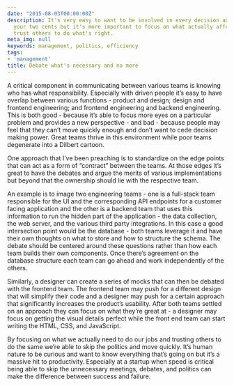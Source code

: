 ```yaml
---
date: "2015-08-03T00:00:00Z"
description: It's very easy to want to be involved in every decision and through in
  your two cents but it's more important to focus on what actually affects you and
  trust others to do what's right.
meta_img: null
keywords: management, politics, efficiency
tags:
- 'management'
title: Debate what's necessary and no more
---
```


A critical component in communicating between various teams is knowing who has what responsibility. Especially with driven people it’s easy to have overlap between various functions - product and design; design and frontend engineering; and frontend engineering and backend engineering. This is both good - because it’s able to focus more eyes on a particular problem and provides a new perspective - and bad  - because people may feel that they can’t move quickly enough and don’t want to cede decision making power. Great teams thrive in this environment while poor teams degenerate into a Dilbert cartoon.

One approach that I’ve been preaching is to standardize on the edge points that can act as a form of “contract” between the teams. At those edges it’s great to have the debates and argue the merits of various implementations but beyond that the ownership should lie with the respective team.

An example is to image two engineering teams - one is a full-stack team responsible for the UI and the corresponding API endpoints for a customer facing application and the other is a backend team that uses this information to run the hidden part of the application - the data collection, the web server, and the various third party integrations. In this case a good intersection point would be the database - both teams leverage it and have their own thoughts on what to store and how to structure the schema. The debate should be centered around these questions rather than how each team builds their own components. Once there’s agreement on the database structure each team can go ahead and work independently of the others.

Similarly, a designer can create a series of mocks that can then be debated with the frontend team. The frontend team may push for a different design that will simplify their code and a designer may push for a certain approach that significantly increases the product’s usability. After both teams settled on an approach they can focus on what they’re great at - a designer may focus on getting the visual details perfect while the front end team can start writing the HTML, CSS, and JavaScript.

By focusing on what we actually need to do our jobs and trusting others to do the same we’re able to skip the politics and move quickly. It’s human nature to be curious and want to know everything that’s going on but it’s a massive hit to productivity. Especially at a startup when speed is critical being able to skip the unnecessary meetings, debates, and politics can make the difference between success and failure.
